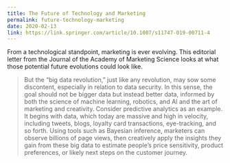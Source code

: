 ```yaml
---
title: The Future of Technology and Marketing
permalink: future-technology-marketing
date: 2020-02-13
link: https://link.springer.com/article/10.1007/s11747-019-00711-4
---
```


From a technological standpoint, marketing is ever evolving. This editorial letter from the Journal of the Academy of Marketing Science looks at what those potential future evolutions could look like.

> But the “big data revolution,” just like any revolution, may sow some discontent, especially in relation to data security. In this sense, the goal should not be bigger data but instead better data, informed by both the science of machine learning, robotics, and AI and the art of marketing and creativity. Consider predictive analytics as an example. It begins with data, which today are massive and high in velocity, including tweets, blogs, loyalty card transactions, eye-tracking, and so forth. Using tools such as Bayesian inference, marketers can observe billions of page views, then creatively apply the insights they gain from these big data to estimate people’s price sensitivity, product preferences, or likely next steps on the customer journey.

